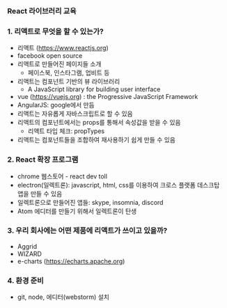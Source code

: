 ### React 라이브러리 교육



### 1. 리액트로 무엇을 할 수 있는가?
- 리액트 (https://www.reactjs.org)
- facebook open source
- 리액트로 만들어진 페이지들 소개
    - 페이스북, 인스타그램, 업비트 등
- 리액트는 컴포넌트 기반의 뷰 라이브러리
    - A JavaScript library for building user interface
- vue (https://vuejs.org) : the Progressive JavaScript Framework
- AngularJS: google에서 만듬
- 리액트는 자유롭게 자바스크립트로 할 수 있음
- 리액트의 컴포넌트에서는 props를 통해서 속성값을 받을 수 있음
    - 리액트 타입 체크: propTypes
- 리액트는 컴포넌트들을 조합하여 재사용하기 쉽게 만들 수 있음
    
### 2. React 확장 프로그램
- chrome 웹스토어 - react dev toll
- electron(일렉트론): javascript, html, css를 이용하여 크로스 플랫폼 데스크탑 앱을 만들 수 있음
- 일렉트론으로 만들어진 앱들: skype, insomnia, discord
- Atom 에디터를 만들기 위해서 일렉트론이 탄생

### 3. 우리 회사에는 어떤 제품에 리액트가 쓰이고 있을까?
- Aggrid
- WIZARD
- e-charts (https://echarts.apache.org)

### 4. 환경 준비
- git, node, 에디터(webstorm) 설치